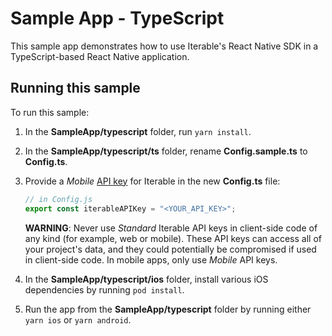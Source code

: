 # Sample App - TypeScript

This sample app demonstrates how to use Iterable's React Native SDK in a
TypeScript-based React Native application.

## Running this sample

To run this sample:

1. In the **SampleApp/typescript** folder, run `yarn install`.

2. In the **SampleApp/typescript/ts** folder, rename **Config.sample.ts** to
   **Config.ts**.

3. Provide a _Mobile_ [API key](https://support.iterable.com/hc/articles/360043464871) 
   for Iterable in the new **Config.ts** file:

	```typescript
	// in Config.js
	export const iterableAPIKey = "<YOUR_API_KEY>";
	```

	**WARNING**: Never use _Standard_ Iterable API keys in client-side
	code of any kind (for example, web or mobile). These API keys can access all
	of your project's data, and they could potentially be compromised if used in
	client-side code. In mobile apps, only use _Mobile_ API keys.

4. In the **SampleApp/typescript/ios** folder, install various iOS dependencies
   by running `pod install`.

5. Run the app from the **SampleApp/typescript** folder by running either
   `yarn ios` or `yarn android`.

